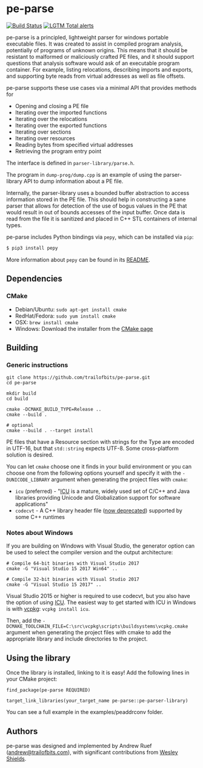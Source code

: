 pe-parse
========

[![Build Status](https://img.shields.io/github/workflow/status/trailofbits/pe-parse/CI/master)](https://github.com/trailofbits/pe-parse/actions?query=workflow%3ACI)
[![LGTM Total alerts](https://img.shields.io/lgtm/alerts/g/trailofbits/pe-parse.svg?logo=lgtm&logoWidth=18)](https://lgtm.com/projects/g/trailofbits/pe-parse/alerts/)

pe-parse is a principled, lightweight parser for windows portable executable files.
It was created to assist in compiled program analysis, potentially of programs of unknown origins.
This means that it should be resistant to malformed or maliciously crafted PE files, and it should
support questions that analysis software would ask of an executable program container.
For example, listing relocations, describing imports and exports, and supporting byte reads from
virtual addresses as well as file offsets.

pe-parse supports these use cases via a minimal API that provides methods for
 * Opening and closing a PE file
 * Iterating over the imported functions
 * Iterating over the relocations
 * Iterating over the exported functions
 * Iterating over sections
 * Iterating over resources
 * Reading bytes from specified virtual addresses
 * Retrieving the program entry point

The interface is defined in `parser-library/parse.h`.

The program in `dump-prog/dump.cpp` is an example of using the parser-library API to dump
information about a PE file.

Internally, the parser-library uses a bounded buffer abstraction to access information stored in
the PE file. This should help in constructing a sane parser that allows for detection of the use
of bogus values in the PE that would result in out of bounds accesses of the input buffer.
Once data is read from the file it is sanitized and placed in C++ STL containers of internal types.

pe-parse includes Python bindings via `pepy`, which can be installed via `pip`:

```bash
$ pip3 install pepy
```

More information about `pepy` can be found in its [README](./pepy/README.md).

## Dependencies

### CMake
  * Debian/Ubuntu: `sudo apt-get install cmake`
  * RedHat/Fedora: `sudo yum install cmake`
  * OSX: `brew install cmake`
  * Windows: Download the installer from the [CMake page](https://cmake.org/download/)

## Building

### Generic instructions
```
git clone https://github.com/trailofbits/pe-parse.git
cd pe-parse

mkdir build
cd build

cmake -DCMAKE_BUILD_TYPE=Release ..
cmake --build .

# optional
cmake --build . --target install
```

PE files that have a Resource section with strings for the Type are encoded in UTF-16, but that
`std::string` expects UTF-8. Some cross-platform solution is desired.

You can let `cmake` choose one it finds in your build environment or you can choose one from the
following options yourself and specify it with the `-DUNICODE_LIBRARY` argument when generating the
project files with `cmake`:

* `icu` (preferred) - "[ICU](http://site.icu-project.org/) is a mature, widely used set of C/C++
and Java libraries providing Unicode and Globalization support for software applications"
* `codecvt` - A C++ library header file
([now deprecated](http://open-std.org/JTC1/SC22/WG21/docs/papers/2017/p0618r0.html)) supported
by some C++ runtimes

### Notes about Windows

If you are building on Windows with Visual Studio, the generator option can be used to select the
compiler version and the output architecture:

```
# Compile 64-bit binaries with Visual Studio 2017
cmake -G "Visual Studio 15 2017 Win64" ..

# Compile 32-bit binaries with Visual Studio 2017
cmake -G "Visual Studio 15 2017" ..
```

Visual Studio 2015 or higher is required to use codecvt, but you also have the option of using
[ICU](http://site.icu-project.org/). The easiest way to get started with ICU in Windows is with
[vcpkg](https://vcpkg.readthedocs.io/): `vcpkg install icu`.

Then, add the `-DCMAKE_TOOLCHAIN_FILE=C:\src\vcpkg\scripts\buildsystems\vcpkg.cmake` argument when
generating the project files with cmake to add the appropriate library and include directories to
the project.

## Using the library

Once the library is installed, linking to it is easy! Add the following lines in your CMake project:

```
find_package(pe-parse REQUIRED)

target_link_libraries(your_target_name pe-parse::pe-parser-library)
```

You can see a full example in the examples/peaddrconv folder.

## Authors

pe-parse was designed and implemented by Andrew Ruef (andrew@trailofbits.com), with significant
contributions from [Wesley Shields](https://github.com/wxsBSD).
